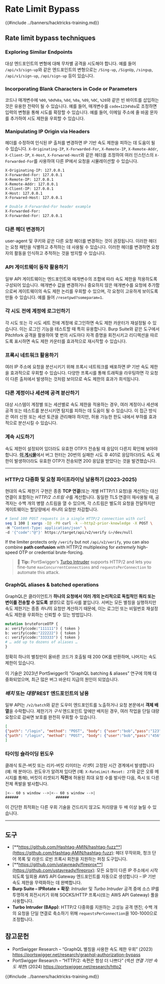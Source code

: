 # Rate Limit Bypass

{{#include ../banners/hacktricks-training.md}}

## Rate limit bypass techniques

### Exploring Similar Endpoints

대상 엔드포인트의 변형에 대해 무차별 공격을 시도해야 합니다. 예를 들어 `/api/v3/sign-up`와 같은 엔드포인트의 변형으로는 `/Sing-up`, `/SignUp`, `/singup`, `/api/v1/sign-up`, `/api/sign-up` 등이 있습니다.

### Incorporating Blank Characters in Code or Parameters

코드나 매개변수에 `%00`, `%0d%0a`, `%0d`, `%0a`, `%09`, `%0C`, `%20`와 같은 빈 바이트를 삽입하는 것은 유용한 전략이 될 수 있습니다. 예를 들어, 매개변수를 `code=1234%0a`로 조정하면 입력의 변형을 통해 시도를 확장할 수 있습니다. 예를 들어, 이메일 주소에 줄 바꿈 문자를 추가하여 시도 제한을 우회할 수 있습니다.

### Manipulating IP Origin via Headers

헤더를 수정하여 인식된 IP 출처를 변경하면 IP 기반 속도 제한을 피하는 데 도움이 될 수 있습니다. `X-Originating-IP`, `X-Forwarded-For`, `X-Remote-IP`, `X-Remote-Addr`, `X-Client-IP`, `X-Host`, `X-Forwared-Host`와 같은 헤더를 조정하여 여러 인스턴스의 `X-Forwarded-For`를 사용하여 다른 IP에서 요청을 시뮬레이션할 수 있습니다.
```bash
X-Originating-IP: 127.0.0.1
X-Forwarded-For: 127.0.0.1
X-Remote-IP: 127.0.0.1
X-Remote-Addr: 127.0.0.1
X-Client-IP: 127.0.0.1
X-Host: 127.0.0.1
X-Forwared-Host: 127.0.0.1

# Double X-Forwarded-For header example
X-Forwarded-For:
X-Forwarded-For: 127.0.0.1
```
### 다른 헤더 변경하기

user-agent 및 쿠키와 같은 다른 요청 헤더를 변경하는 것이 권장됩니다. 이러한 헤더는 요청 패턴을 식별하고 추적하는 데 사용될 수 있습니다. 이러한 헤더를 변경하면 요청자의 활동을 인식하고 추적하는 것을 방지할 수 있습니다.

### API 게이트웨이 동작 활용하기

일부 API 게이트웨이는 엔드포인트와 매개변수의 조합에 따라 속도 제한을 적용하도록 구성되어 있습니다. 매개변수 값을 변경하거나 중요하지 않은 매개변수를 요청에 추가함으로써 게이트웨이의 속도 제한 논리를 우회할 수 있으며, 각 요청이 고유하게 보이도록 만들 수 있습니다. 예를 들어 `/resetpwd?someparam=1`.

### 각 시도 전에 계정에 로그인하기

각 시도 또는 각 시도 세트 전에 계정에 로그인하면 속도 제한 카운터가 재설정될 수 있습니다. 이는 로그인 기능을 테스트할 때 특히 유용합니다. Burp Suite와 같은 도구에서 Pitchfork 공격을 활용하여 몇 번의 시도마다 자격 증명을 회전시키고 리디렉션을 따르도록 표시하면 속도 제한 카운터를 효과적으로 재시작할 수 있습니다.

### 프록시 네트워크 활용하기

여러 IP 주소에 요청을 분산시키기 위해 프록시 네트워크를 배포하면 IP 기반 속도 제한을 효과적으로 우회할 수 있습니다. 다양한 프록시를 통해 트래픽을 라우팅하면 각 요청이 다른 출처에서 발생하는 것처럼 보이므로 속도 제한의 효과가 희석됩니다.

### 다른 계정이나 세션에 공격 분산하기

대상 시스템이 계정별 또는 세션별로 속도 제한을 적용하는 경우, 여러 계정이나 세션에 공격 또는 테스트를 분산시키면 탐지를 피하는 데 도움이 될 수 있습니다. 이 접근 방식은 여러 신원 또는 세션 토큰을 관리해야 하지만, 허용 가능한 한도 내에서 부하를 효과적으로 분산시킬 수 있습니다.

### 계속 시도하기

속도 제한이 설정되어 있더라도 유효한 OTP가 전송될 때 응답이 다른지 확인해 보아야 합니다. [**이 게시물**](https://mokhansec.medium.com/the-2-200-ato-most-bug-hunters-overlooked-by-closing-intruder-too-soon-505f21d56732)에서 버그 헌터는 20번의 실패한 시도 후 401로 응답하더라도 속도 제한이 발생하더라도 유효한 OTP가 전송되면 200 응답을 받았다는 것을 발견했습니다.

---

### HTTP/2 다중화 및 요청 파이프라이닝 남용하기 (2023-2025)

현대의 속도 제한기 구현은 종종 **TCP 연결**(또는 개별 HTTP/1.1 요청)을 계산하는 대신 연결이 포함하는 *HTTP/2 스트림 수*를 계산합니다. 동일한 TLS 연결이 재사용될 때, 공격자는 수백 개의 병렬 스트림을 열 수 있으며, 각 스트림은 별도의 요청을 전달하지만 게이트웨이는 할당량에서 *하나*의 요청만 차감합니다.
```bash
# Send 100 POST requests in a single HTTP/2 connection with curl
seq 1 100 | xargs -I@ -P0 curl -k --http2-prior-knowledge -X POST \
-H "Content-Type: application/json" \
-d '{"code":"@"}' https://target/api/v2/verify &>/dev/null
```
If the limiter protects only `/verify` but not `/api/v2/verify`, you can also combine **path confusion** with HTTP/2 multiplexing for *extremely* high-speed OTP or credential brute-forcing.

> 🐾  **Tip:** PortSwigger’s [Turbo Intruder](https://portswigger.net/research/turbo-intruder) supports HTTP/2 and lets you fine-tune `maxConcurrentConnections` and `requestsPerConnection` to automate this attack.

### GraphQL aliases & batched operations

GraphQL은 클라이언트가 **하나의 요청에서 여러 개의 논리적으로 독립적인 쿼리 또는 변이를 전송할 수 있도록** *별칭*으로 접두사를 붙입니다. 서버는 모든 별칭을 실행하지만 속도 제한기는 종종 *하나*의 요청만 계산하기 때문에, 이는 로그인 또는 비밀번호 재설정 속도 제한을 우회하는 신뢰할 수 있는 방법입니다.
```graphql
mutation bruteForceOTP {
a: verify(code:"111111") { token }
b: verify(code:"222222") { token }
c: verify(code:"333333") { token }
# … add up to dozens of aliases …
}
```
정확히 하나의 별칭만이 올바른 코드가 호출될 때 200 OK를 반환하며, 나머지는 속도 제한이 있습니다.

이 기술은 2023년 PortSwigger의 “GraphQL batching & aliases” 연구에 의해 대중화되었으며, 최근 많은 버그 바운티 지급의 원인이 되었습니다.

### *배치* 또는 *대량* REST 엔드포인트의 남용

일부 API는 `/v2/batch`와 같은 도우미 엔드포인트를 노출하거나 요청 본문에서 **객체 배열**을 수락합니다. 제한기가 *구식* 엔드포인트 앞에만 배치된 경우, 여러 작업을 단일 대량 요청으로 감싸면 보호를 완전히 우회할 수 있습니다.
```json
[
{"path": "/login", "method": "POST", "body": {"user":"bob","pass":"123"}},
{"path": "/login", "method": "POST", "body": {"user":"bob","pass":"456"}}
]
```
### 타이밍 슬라이딩 윈도우

클래식 토큰-버킷 또는 리키-버킷 리미터는 *리셋*이 고정된 시간 경계에서 발생합니다 (예: 매 분마다). 윈도우가 알려져 있다면 (예: `X-RateLimit-Reset: 27`와 같은 오류 메시지를 통해), 버킷이 리셋되기 **직전**에 허용된 최대 요청 수를 발사한 다음, 즉시 또 다른 전체 폭발을 발사합니다.
```
|<-- 60 s window ‑->|<-- 60 s window ‑->|
######                 ######
```
이 간단한 최적화는 다른 우회 기술을 건드리지 않고도 처리량을 두 배 이상 늘릴 수 있습니다.

---

## 도구

- [**https://github.com/Hashtag-AMIN/hashtag-fuzz**](https://github.com/Hashtag-AMIN/hashtag-fuzz): 헤더 무작위화, 청크 단어 목록 및 라운드 로빈 프록시 회전을 지원하는 퍼징 도구입니다.
- [**https://github.com/ustayready/fireprox**](https://github.com/ustayready/fireprox): 모든 요청이 다른 IP 주소에서 시작되도록 일회용 AWS API Gateway 엔드포인트를 자동으로 생성합니다 – IP 기반 속도 제한을 무력화하는 데 완벽합니다.
- **Burp Suite – IPRotate + 확장**: *Intruder* 및 *Turbo Intruder* 공격 중에 소스 IP를 투명하게 회전시키기 위해 SOCKS/HTTP 프록시(또는 AWS API Gateway) 풀을 사용합니다.
- **Turbo Intruder (BApp)**: HTTP/2 다중화를 지원하는 고성능 공격 엔진; 수백 개의 요청을 단일 연결로 축소하기 위해 `requestsPerConnection`을 100-1000으로 조정합니다.

## 참고문헌

- PortSwigger Research – “GraphQL 별칭을 사용한 속도 제한 우회” (2023)  <https://portswigger.net/research/graphql-authorization-bypass>
- PortSwigger Research – “HTTP/2: 속편은 항상 더 나쁘다” (섹션 *연결 기반 속도 제한*) (2024)  <https://portswigger.net/research/http2>

{{#include ../banners/hacktricks-training.md}}
